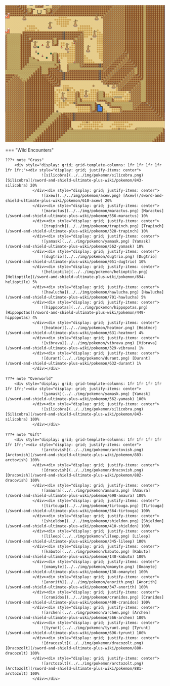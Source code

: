 <img src="../../img/routes/Route 6.png" alt="Route 6"/>

=== "Wild Encounters"


	???+ note "Grass"
		<div style="display: grid; grid-template-columns: 1fr 1fr 1fr 1fr 1fr 1fr;"><div style="display: grid; justify-items: center">
                    ![silicobra](../../img/pokemon/silicobra.png) [Silicobra](/sword-and-shield-ultimate-plus-wiki/pokemon/843-silicobra) 20%
                </div><div style="display: grid; justify-items: center">
                    ![axew](../../img/pokemon/axew.png) [Axew](/sword-and-shield-ultimate-plus-wiki/pokemon/610-axew) 20%
                </div><div style="display: grid; justify-items: center">
                    ![maractus](../../img/pokemon/maractus.png) [Maractus](/sword-and-shield-ultimate-plus-wiki/pokemon/556-maractus) 10%
                </div><div style="display: grid; justify-items: center">
                    ![trapinch](../../img/pokemon/trapinch.png) [Trapinch](/sword-and-shield-ultimate-plus-wiki/pokemon/328-trapinch) 10%
                </div><div style="display: grid; justify-items: center">
                    ![yamask](../../img/pokemon/yamask.png) [Yamask](/sword-and-shield-ultimate-plus-wiki/pokemon/562-yamask) 10%
                </div><div style="display: grid; justify-items: center">
                    ![dugtrio](../../img/pokemon/dugtrio.png) [Dugtrio](/sword-and-shield-ultimate-plus-wiki/pokemon/051-dugtrio) 10%
                </div><div style="display: grid; justify-items: center">
                    ![helioptile](../../img/pokemon/helioptile.png) [Helioptile](/sword-and-shield-ultimate-plus-wiki/pokemon/694-helioptile) 5%
                </div><div style="display: grid; justify-items: center">
                    ![hawlucha](../../img/pokemon/hawlucha.png) [Hawlucha](/sword-and-shield-ultimate-plus-wiki/pokemon/701-hawlucha) 5%
                </div><div style="display: grid; justify-items: center">
                    ![hippopotas](../../img/pokemon/hippopotas.png) [Hippopotas](/sword-and-shield-ultimate-plus-wiki/pokemon/449-hippopotas) 4%
                </div><div style="display: grid; justify-items: center">
                    ![heatmor](../../img/pokemon/heatmor.png) [Heatmor](/sword-and-shield-ultimate-plus-wiki/pokemon/631-heatmor) 4%
                </div><div style="display: grid; justify-items: center">
                    ![vibrava](../../img/pokemon/vibrava.png) [Vibrava](/sword-and-shield-ultimate-plus-wiki/pokemon/329-vibrava) 1%
                </div><div style="display: grid; justify-items: center">
                    ![durant](../../img/pokemon/durant.png) [Durant](/sword-and-shield-ultimate-plus-wiki/pokemon/632-durant) 1%
                </div></div>

	???+ note "Overworld"
		<div style="display: grid; grid-template-columns: 1fr 1fr 1fr 1fr 1fr 1fr;"><div style="display: grid; justify-items: center">
                    ![yamask](../../img/pokemon/yamask.png) [Yamask](/sword-and-shield-ultimate-plus-wiki/pokemon/562-yamask) 100%
                </div><div style="display: grid; justify-items: center">
                    ![silicobra](../../img/pokemon/silicobra.png) [Silicobra](/sword-and-shield-ultimate-plus-wiki/pokemon/843-silicobra) 100%
                </div></div>

	???+ note "Gift"
		<div style="display: grid; grid-template-columns: 1fr 1fr 1fr 1fr 1fr 1fr;"><div style="display: grid; justify-items: center">
                    ![arctovish](../../img/pokemon/arctovish.png) [Arctovish](/sword-and-shield-ultimate-plus-wiki/pokemon/883-arctovish) 100%
                </div><div style="display: grid; justify-items: center">
                    ![dracovish](../../img/pokemon/dracovish.png) [Dracovish](/sword-and-shield-ultimate-plus-wiki/pokemon/882-dracovish) 100%
                </div><div style="display: grid; justify-items: center">
                    ![amaura](../../img/pokemon/amaura.png) [Amaura](/sword-and-shield-ultimate-plus-wiki/pokemon/698-amaura) 100%
                </div><div style="display: grid; justify-items: center">
                    ![tirtouga](../../img/pokemon/tirtouga.png) [Tirtouga](/sword-and-shield-ultimate-plus-wiki/pokemon/564-tirtouga) 100%
                </div><div style="display: grid; justify-items: center">
                    ![shieldon](../../img/pokemon/shieldon.png) [Shieldon](/sword-and-shield-ultimate-plus-wiki/pokemon/410-shieldon) 100%
                </div><div style="display: grid; justify-items: center">
                    ![lileep](../../img/pokemon/lileep.png) [Lileep](/sword-and-shield-ultimate-plus-wiki/pokemon/345-lileep) 100%
                </div><div style="display: grid; justify-items: center">
                    ![kabuto](../../img/pokemon/kabuto.png) [Kabuto](/sword-and-shield-ultimate-plus-wiki/pokemon/140-kabuto) 100%
                </div><div style="display: grid; justify-items: center">
                    ![omanyte](../../img/pokemon/omanyte.png) [Omanyte](/sword-and-shield-ultimate-plus-wiki/pokemon/138-omanyte) 100%
                </div><div style="display: grid; justify-items: center">
                    ![anorith](../../img/pokemon/anorith.png) [Anorith](/sword-and-shield-ultimate-plus-wiki/pokemon/347-anorith) 100%
                </div><div style="display: grid; justify-items: center">
                    ![cranidos](../../img/pokemon/cranidos.png) [Cranidos](/sword-and-shield-ultimate-plus-wiki/pokemon/408-cranidos) 100%
                </div><div style="display: grid; justify-items: center">
                    ![archen](../../img/pokemon/archen.png) [Archen](/sword-and-shield-ultimate-plus-wiki/pokemon/566-archen) 100%
                </div><div style="display: grid; justify-items: center">
                    ![tyrunt](../../img/pokemon/tyrunt.png) [Tyrunt](/sword-and-shield-ultimate-plus-wiki/pokemon/696-tyrunt) 100%
                </div><div style="display: grid; justify-items: center">
                    ![dracozolt](../../img/pokemon/dracozolt.png) [Dracozolt](/sword-and-shield-ultimate-plus-wiki/pokemon/880-dracozolt) 100%
                </div><div style="display: grid; justify-items: center">
                    ![arctozolt](../../img/pokemon/arctozolt.png) [Arctozolt](/sword-and-shield-ultimate-plus-wiki/pokemon/881-arctozolt) 100%
                </div></div>



